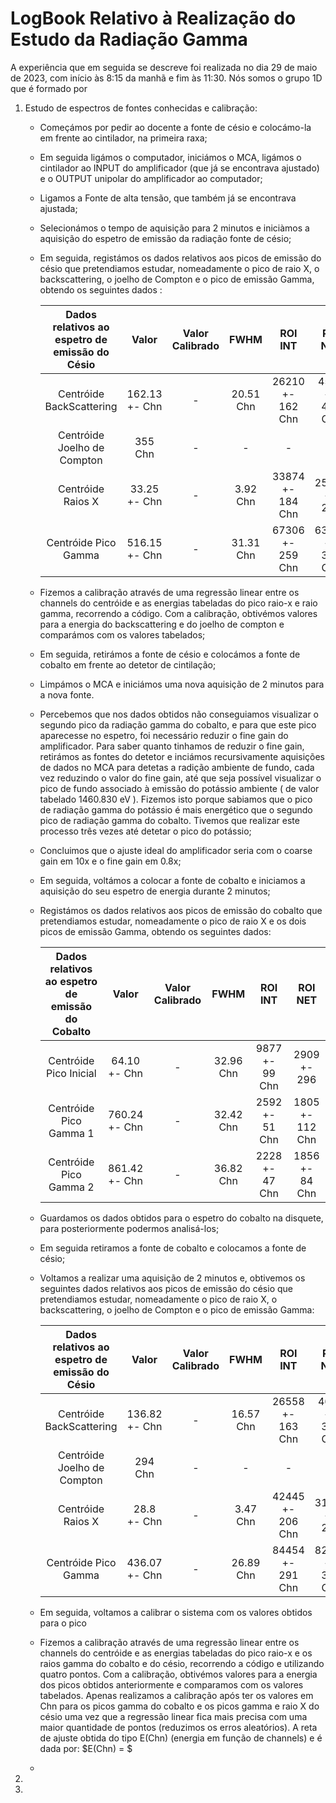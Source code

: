 # LogBook Relativo à Realização do Estudo da Radiação Gamma

A experiência que em seguida se descreve foi realizada no dia 29 de maio de 2023, com início às 8:15 da manhã e fim às 11:30. Nós somos o grupo 1D que é formado por

1. Estudo de espectros de fontes conhecidas e calibração:
   - Começámos por pedir ao docente a fonte de césio e colocámo-la em frente ao cintilador, na primeira raxa;
   - Em seguida ligámos o computador, iniciámos o MCA, ligámos o cintilador ao INPUT do amplificador (que já se encontrava ajustado) e o OUTPUT unipolar do amplificador ao computador;
   - Ligamos a Fonte de alta tensão, que também já se encontrava ajustada;
   - Selecionámos o tempo de aquisição para 2 minutos e iniciàmos a aquisição do espetro de emissão da radiação fonte de césio;
   - Em seguida, registámos os dados relativos aos picos de emissão do césio que pretendiamos estudar, nomeadamente o pico de raio X, o backscattering, o joelho de Compton e o pico de emissão Gamma, obtendo os seguintes dados :

        | Dados relativos ao espetro de emissão do Césio | Valor | Valor Calibrado | FWHM | ROI INT | ROI NET |
        |:----------------------------------------------------------------:|:-----:|:---------------:|:----:|:-------:|:-------:|
        |  Centróide BackScattering     |  162.13 +- Chn    |      -        |  20.51 Chn | 26210 +- 162 Chn  | 4561 +- 459 Chn  |
        |   Centróide Joelho de Compton   |   355 Chn    |        -         |   -   |     -    |     -    |
        |  Centróide Raios X   |   33.25 +- Chn    |        -         |  3.92 Chn    |   33874 +- 184 Chn |   25157 +- 259   |
        |  Centróide Pico Gamma   |    516.15 +- Chn   |       -      |   31.31 Chn |   67306 +- 259 Chn  |   63023 +- 346 Chn |
 
   - Fizemos a calibração através de uma regressão linear entre os channels do centróide e as energias tabeladas do pico raio-x e raio gamma, recorrendo a código. Com a calibração, obtivémos valores para a energia do backscattering e do joelho de compton e comparámos com os valores tabelados;
   - Em seguida, retirámos a fonte de césio e colocámos a fonte de cobalto em frente ao detetor de cintilação;
   - Limpámos o MCA e iniciámos uma nova aquisição de 2 minutos para a nova fonte. 
   - Percebemos que nos dados obtidos não conseguiamos visualizar o segundo pico da radiação gamma do cobalto, e para que este pico aparecesse no espetro, foi necessário reduzir o fine gain do amplificador. Para saber quanto tinhamos de reduzir o fine gain, retirámos as fontes do detetor e inciámos recursivamente aquisições de dados no MCA para detetas a radição ambiente de fundo, cada vez reduzindo o valor do fine gain, até que seja possível visualizar o pico de fundo associado à emissão do potássio ambiente ( de valor tabelado 1460.830 eV ). Fizemos isto porque sabiamos que o pico de radiação gamma do potássio é mais energético que o segundo pico de radiação gamma do cobalto. Tivemos que realizar este processo três vezes até detetar o pico do potássio;
   - Concluimos que o ajuste ideal do amplificador seria com o coarse gain em 10x e o fine gain em 0.8x;
   - Em seguida, voltámos a colocar a fonte de cobalto e iniciamos a aquisição do seu espetro de energia durante 2 minutos;
   - Registámos os dados relativos aos picos de emissão do cobalto que pretendiamos estudar, nomeadamente o pico de raio X e os dois picos de emissão Gamma, obtendo os seguintes dados:

        | Dados relativos ao espetro de emissão do Cobalto | Valor | Valor Calibrado | FWHM | ROI INT | ROI NET |
        |:----------------------------------------------------------------:|:-----:|:---------------:|:----:|:-------:|:-------:|
        |  Centróide Pico Inicial   |   64.10 +- Chn    |        -         |  32.96 Chn    |   9877 +- 99 Chn | 2909 +- 296   |
        |  Centróide Pico Gamma 1 |    760.24 +- Chn   |    -   |   32.42 Chn |   2592 +- 51 Chn  |   1805 +- 112 Chn |
        |  Centróide Pico Gamma 2 |    861.42 +- Chn   |  - |   36.82 Chn |   2228 +- 47 Chn  | 1856 +- 84 Chn |

   - Guardamos os dados obtidos para o espetro do cobalto na disquete, para posteriormente podermos analisá-los;
   - Em seguida retiramos a fonte de cobalto e colocamos a fonte de césio;
   - Voltamos a realizar uma aquisição de 2 minutos e, obtivemos os seguintes dados relativos aos picos de emissão do césio que pretendiamos estudar, nomeadamente o pico de raio X, o backscattering, o joelho de Compton e o pico de emissão Gamma:

        | Dados relativos ao espetro de emissão do Césio | Valor | Valor Calibrado | FWHM | ROI INT | ROI NET |
        |:----------------------------------------------------------------:|:-----:|:---------------:|:----:|:-------:|:-------:|
        |  Centróide BackScattering     |  136.82 +- Chn    |      -        |  16.57 Chn | 26558 +- 163 Chn  | 4602 +- 384 Chn  |
        |   Centróide Joelho de Compton   |   294 Chn    |        -         |   -   |     -    |     -    |
        |  Centróide Raios X   |   28.8 +- Chn    |        -         |  3.47 Chn    |   42445 +- 206 Chn |   31578 +- 280   |
        |  Centróide Pico Gamma   |    436.07 +- Chn   |       -      |   26.89 Chn |   84454 +- 291 Chn  |   82318 +- 341 Chn |

   - Em seguida, voltamos a calibrar o sistema com os valores obtidos para o pico
   - Fizemos a calibração através de uma regressão linear entre os channels do centróide e as energias tabeladas do pico raio-x e os raios gamma do cobalto e do césio, recorrendo a código e utilizando quatro pontos. Com a calibração, obtivémos valores para a energia dos picos obtidos anteriormente e comparamos com os valores tabelados. Apenas realizamos a calibração após ter os valores em Chn para os picos gamma do cobalto e os picos gamma e raio X do césio uma vez que a regressão linear fica mais precisa com uma maior quantidade de pontos (reduzimos os erros aleatórios). A reta de ajuste obtida do tipo E(Chn) (energia em função de channels) e é dada por:
        $E(Chn) = $
   - 

2. 
3. 